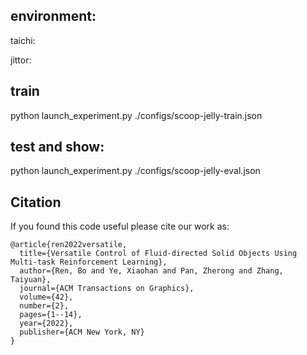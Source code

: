 


## environment:

taichi:

jittor:

## train

python launch_experiment.py ./configs/scoop-jelly-train.json

## test and show:

python launch_experiment.py ./configs/scoop-jelly-eval.json



## Citation

If you found this code useful please cite our work as:

```
@article{ren2022versatile,
  title={Versatile Control of Fluid-directed Solid Objects Using Multi-task Reinforcement Learning},
  author={Ren, Bo and Ye, Xiaohan and Pan, Zherong and Zhang, Taiyuan},
  journal={ACM Transactions on Graphics},
  volume={42},
  number={2},
  pages={1--14},
  year={2022},
  publisher={ACM New York, NY}
}
```
